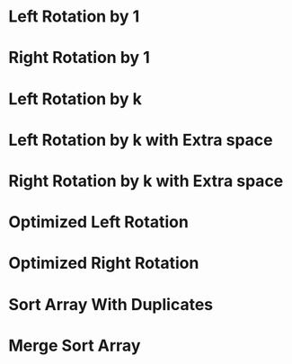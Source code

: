 # Left Rotation by 1
# Right Rotation by 1
# Left Rotation by k
# Left Rotation by k with Extra space
# Right Rotation by k with Extra space
# Optimized Left Rotation
# Optimized Right Rotation
# Sort Array With Duplicates
# Merge Sort Array